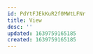 ```yaml
---
id: PdYtFJEkKuR2f0MWtLFNr
title: View
desc: ''
updated: 1639759165185
created: 1639759165185
---
```



